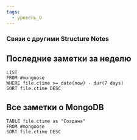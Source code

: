 ```yaml
---
tags:
  - уровень_0
---
```

### Связи с другими Structure Notes

## Последние заметки за неделю

```dataview
LIST
FROM #mongoose   
WHERE file.ctime >= date(now) - dur(7 days)
SORT file.ctime DESC
```

## Все заметки о MongoDB

```dataview
TABLE file.ctime as "Создана"
FROM #mongoose
SORT file.ctime DESC
```
